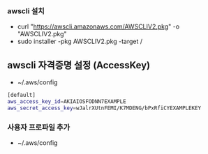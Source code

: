 ### awscli 설치
- curl "https://awscli.amazonaws.com/AWSCLIV2.pkg" -o "AWSCLIV2.pkg"
- sudo installer -pkg AWSCLIV2.pkg -target /

## awscli 자격증명 설정 (AccessKey)
- ~/.aws/config

```bash
[default]
aws_access_key_id=AKIAIOSFODNN7EXAMPLE      
aws_secret_access_key=wJalrXUtnFEMI/K7MDENG/bPxRfiCYEXAMPLEKEY
```

### 사용자 프로파일 추가
- ~/.aws/config

```bash

```


<!--stackedit_data:
eyJoaXN0b3J5IjpbMTY1Njg4MzA4OCwtMjIwMTA2NjksNTA5OT
MxNDA2LC01OTk2OTAxMjBdfQ==
-->